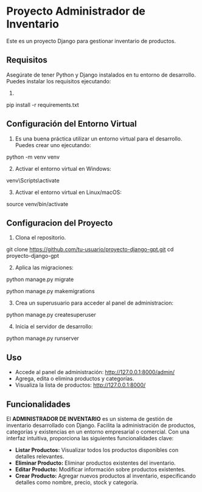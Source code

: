 # Proyecto Administrador de Inventario

Este es un proyecto Django para gestionar inventario de productos.

## Requisitos

Asegúrate de tener Python y Django instalados en tu entorno de desarrollo. Puedes instalar los requisitos ejecutando:

1.  ```bash
   pip install -r requirements.txt

## Configuración del Entorno Virtual

1. Es una buena práctica utilizar un entorno virtual para el desarrollo. Puedes crear uno ejecutando:

python -m venv venv

2. Activar el entorno virtual en Windows:

venv\Scripts\activate

3. Activar el entorno virtual en Linux/macOS:

source venv/bin/activate


## Configuracion del Proyecto

1. Clona el repositorio.

git clone https://github.com/tu-usuario/proyecto-django-gpt.git
cd proyecto-django-gpt

2. Aplica las migraciones:

python manage.py migrate

python manage.py makemigrations

3. Crea un superusuario para acceder al panel de administracion:

python manage.py createsuperuser

4. Inicia el servidor de desarrollo:

python manage.py runserver

## Uso
- Accede al panel de administración: http://127.0.0.1:8000/admin/
- Agrega, edita o elimina productos y categorías.
- Visualiza la lista de productos: http://127.0.0.1:8000/

## Funcionalidades

El **ADMINISTRADOR DE INVENTARIO** es un sistema de gestión de inventario desarrollado con Django. Facilita la administración de productos, categorías y existencias en un entorno empresarial o comercial. Con una interfaz intuitiva, proporciona las siguientes funcionalidades clave:

- **Listar Productos:** Visualizar todos los productos disponibles con detalles relevantes.
- **Eliminar Producto:** Eliminar productos existentes del inventario.
- **Editar Producto:** Modificar información sobre productos existentes.
- **Crear Producto:** Agregar nuevos productos al inventario, especificando detalles como nombre, precio, stock y categoría.

